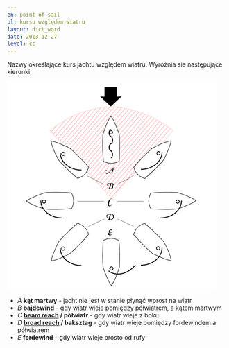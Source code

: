 ```yaml
---
en: point of sail
pl: kursu względem wiatru
layout: dict_word
date: 2013-12-27
level: cc
---
```


Nazwy określające kurs jachtu względem wiatru. Wyróżnia sie następujące kierunki:

![point of sail](/img/dict/points_of_sail.png)

* *A* **kąt martwy** - jacht nie jest w stanie płynąć wprost na wiatr
* *B* **bajdewind** - gdy wiatr wieje pomiędzy półwiatrem, a kątem martwym 
* *C* **[beam reach](/dict/sailing/beam-reach.html) / półwiatr** - gdy wiatr wieje z boku
* *D* **[broad reach](/dict/sailing/broad-reach.html) / baksztag** - gdy wiatr wieje pomiędzy fordewindem a półwiatrem
* *E* **fordewind** - gdy wiatr wieje prosto od rufy
